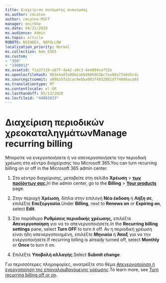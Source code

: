 ```yaml
---
title: Διαχείριση αυτόματης ανανέωσης
ms.author: cmcatee
author: cmcatee-MSFT
manager: mnirkhe
ms.date: 04/21/2020
ms.audience: Admin
ms.topic: article
ROBOTS: NOINDEX, NOFOLLOW
localization_priority: Normal
ms.collection: Adm_O365
ms.custom:
- "350"
- "1500012"
ms.assetid: f1a3f310-a87f-4a42-a9c3-4ea894caf52e
ms.openlocfilehash: 903e4a83a00b2ab8d6068b3bc7ee88a73e6d5cdc
ms.sourcegitcommit: a98b25fa3cac9ebba983f4932881d774880aca93
ms.translationtype: MT
ms.contentlocale: el-GR
ms.lasthandoff: 05/13/2020
ms.locfileid: "44063833"
---
```

# <a name="manage-recurring-billing"></a><span data-ttu-id="5f6d9-102">Διαχείριση περιοδικών χρεοκαταληγμάτων</span><span class="sxs-lookup"><span data-stu-id="5f6d9-102">Manage recurring billing</span></span>

<span data-ttu-id="5f6d9-103">Μπορείτε να ενεργοποιήσετε ή να απενεργοποιήσετε την περιοδική χρέωση στο κέντρο διαχείρισης του Microsoft 365.</span><span class="sxs-lookup"><span data-stu-id="5f6d9-103">You can turn recurring billing on or off in the Microsoft 365 admin center.</span></span>
  
1. <span data-ttu-id="5f6d9-104">Στο κέντρο διαχείρισης, μεταβείτε στη σελίδα **Χρέωση** \> **[των προϊόντων σας.](https://go.microsoft.com/fwlink/p/?linkid=842054)**</span><span class="sxs-lookup"><span data-stu-id="5f6d9-104">In the admin center, go to the **Billing** \> **[Your products](https://go.microsoft.com/fwlink/p/?linkid=842054)** page.</span></span>

2. <span data-ttu-id="5f6d9-105">Στην περιοχή **Χρέωση**, δίπλα στην επιλογή **Νέα έκδοση** ή **Λήξη σε**, επιλέξτε **Επεξεργασία**.</span><span class="sxs-lookup"><span data-stu-id="5f6d9-105">Under **Billing**, next to **Renews on** or **Expiring on**, select **Edit**.</span></span>

3. <span data-ttu-id="5f6d9-106">Στο παράθυρο **Ρυθμίσεις περιοδικής χρέωσης,** επιλέξτε **Απενεργοποίηση** για να το απενεργοποιήσετε.</span><span class="sxs-lookup"><span data-stu-id="5f6d9-106">In the **Recurring billing settings** pane, select **Turn OFF** to turn it off.</span></span> <span data-ttu-id="5f6d9-107">Αν η περιοδική χρέωση είναι ήδη απενεργοποιημένη, επιλέξτε **Μηνιαία** ή **Άπαξ** για να την ενεργοποιήσετε.</span><span class="sxs-lookup"><span data-stu-id="5f6d9-107">If recurring billing is already turned off, select **Monthly** or **Once** to turn it on.</span></span>

4. <span data-ttu-id="5f6d9-108">Επιλέξτε **Υποβολή αλλαγής**.</span><span class="sxs-lookup"><span data-stu-id="5f6d9-108">Select **Submit change**.</span></span>

<span data-ttu-id="5f6d9-109">Για περισσότερες πληροφορίες, ανατρέξτε στο θέμα [Απενεργοποίηση ή ενεργοποίηση της επαναλαμβανόμενης χρέωσης](https://docs.microsoft.com/microsoft-365/commerce/subscriptions/renew-your-subscription#turn-recurring-billing-off-or-on).</span><span class="sxs-lookup"><span data-stu-id="5f6d9-109">To learn more, see [Turn recurring billing off or on](https://docs.microsoft.com/microsoft-365/commerce/subscriptions/renew-your-subscription#turn-recurring-billing-off-or-on).</span></span>